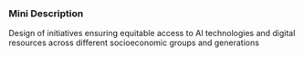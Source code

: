 ### Mini Description

Design of initiatives ensuring equitable access to AI technologies and digital resources across different socioeconomic groups and generations
